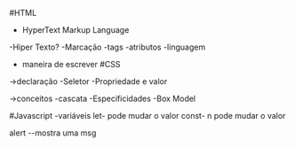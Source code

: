 #HTML
- HyperText Markup Language

-Hiper Texto?
-Marcação
  -tags
  -atributos
-linguagem
  - maneira de escrever
#CSS

  ->declaração
-Seletor
-Propriedade e valor

  ->conceitos
-cascata
-Especificidades
-Box Model

#Javascript
-variáveis
let- pode mudar o valor
const- n pode mudar o valor

alert --mostra  uma msg



  